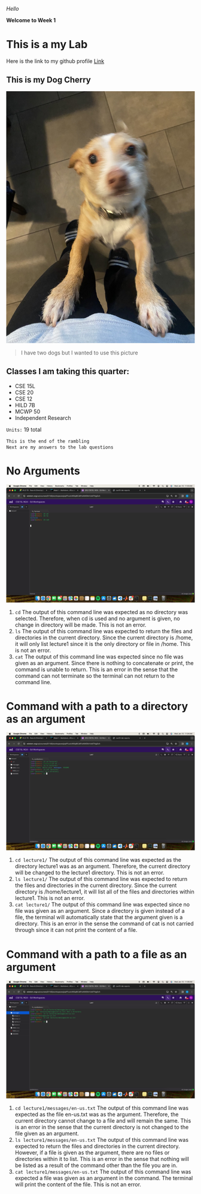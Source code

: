 _Hello_

__Welcome to Week 1__

This is a my Lab 
=========
Here is the link to my github profile [Link](https://github.com/nora-zajzon)

This is my Dog Cherry
---------
![Image](cherry.jpeg)
> I have two dogs but I wanted to use this picture

Classes I am taking this quarter:
---
* CSE 15L
* CSE 20
* CSE 12
* HILD 7B
* MCWP 50
* Independent Research
  
`Units:` 19 total

```
This is the end of the rambling
Next are my answers to the lab questions
```

No Arguments
=========
![Image](NoArgs.png)

1) `cd` The output of this command line was expected as no directory was selected. Therefore, when cd is used and no argument is given, no change in directory will be made. This is not an error.
2) `ls` The output of this command line was expected to return the files and directories in the current directory. Since the current directory is /home, it will only list lecture1 since it is the only directory or file in /home. This is not an error.
3) `cat` The output of this command line was expected since no file was given as an argument. Since there is nothing to concatenate or print, the command is unable to return. This is an error in the sense that the command can not terminate so the terminal can not return to the command line.

Command with a path to a directory as an argument
=========
![Image](Directory.png)

1) `cd lecture1/` The output of this command line was expected as the directory lecture1 was as an argument. Therefore, the current directory will be changed to the lecture1 directory. This is not an error.
2) `ls lecture1/` The output of this command line was expected to return the files and directories in the current directory. Since the current directory is /home/lecture1, it will list all of the files and directories within lecture1. This is not an error.
3) `cat lecture1/` The output of this command line was expected since no file was given as an argument. Since a directory is given instead of a file, the terminal will automatically state that the argument given is a directory. This is an error in the sense the command of cat is not carried through since it can not print the content of a file.

Command with a path to a file as an argument
=========
![Image](Files.png)

1) `cd lecture1/messages/en-us.txt` The output of this command line was expected as the file en-us.txt was as the argument. Therefore, the current directory cannot change to a file and will remain the same. This is an error in the sense that the current directory is not changed to the file given as an argument.
2) `ls lecture1/messages/en-us.txt` The output of this command line was expected to return the files and directories in the current directory. However, if a file is given as the argument, there are no files or directories within it to list. This is an error in the sense that nothing will be listed as a result of the command other than the file you are in.
3) `cat lecture1/messages/en-us.txt` The output of this command line was expected a file was given as an argument in the command. The terminal will print the content of the file. This is not an error.
